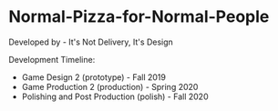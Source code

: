 # Normal-Pizza-for-Normal-People
Developed by - It's Not Delivery, It's Design

Development Timeline:
- Game Design 2 (prototype) - Fall 2019
- Game Production 2 (production) - Spring 2020
- Polishing and Post Production (polish) - Fall 2020
